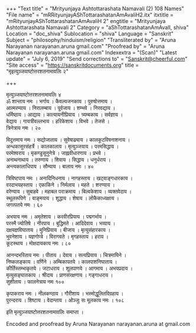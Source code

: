 +++
"Text title" = "Mrityunjaya Ashtottarashata Namavali (2) 108 Names"
"File name" = "mRRityunjayAShTottarashatanAmAvaliH2.itx"
itxtitle = "mRityunjayAShTottarashatanAmAvaliH 2"
engtitle = "Mrityunjaya Ashtottarashata Namavali 2"
Category = "aShTottarashatanAmAvalI, shiva"
Location = "doc_shiva"
Sublocation = "shiva"
Language = "Sanskrit"
Subject = "philosophy/hinduism/religion"
"Transliterated by" = "Aruna Narayanan narayanan.aruna gmail.com"
"Proofread by" = "Aruna Narayanan narayanan.aruna gmail.com"
Indexextra = "(Scan)"
"Latest update" = "July 6, 2019"
"Send corrections to" = "Sanskrit@cheerful.com"
"Site access" = "https://sanskritdocuments.org"
title = "मृइत्युञ्जयाष्टोत्तरशतनामावलिः २"

+++
  
 मृत्युञ्जयाष्टोत्तरशतनामावलिः ४   
ॐ शान्ताय नमः । भर्गाय । कैवल्यजनकाय । पुरुषोत्तमाय ।  
आत्मरम्याय । निरालम्बाय । पूर्वजाय । शम्भवे । निरवद्याय ।  
धर्मिष्ठाय । आद्याय । कात्यायनीप्रियाय । त्र्यम्बकाय । सर्वज्ञाय ।  
वेद्याय । गायत्रीवल्लभाय । हरिकेशाय । विभवे । तेजसे ।  
त्रिनेत्राय नमः । २०  
  
विदुत्तमाय नमः । सद्योजाताय । सुवेषाढ्याय । कालकूटविषनाशनाय ।  
अन्धकासुरसंहर्त्रे । कालकालाय । मृत्युञ्जयाय । परमसिद्धाय ।  
परमेश्वराय । मृकण्डुसूनुनेत्रे । जाह्नवीधारणाय । प्रभवे ।  
अनाथनाथाय । तरुणाय । शिवाय । सिद्धाय । धनुर्धराय ।  
अन्त्यकालाधिपाय । सौम्याय । बालाय नमः । ४०  
  
त्रिविष्टपाय नमः । अनादिनिधनाय । नागहस्ताय । खट्वाङ्गधारकाय ।  
वरदाभयहस्ताय । एकाकिने । निर्मलाय । महते । शरण्याय ।  
वरेण्याय । सुबाहवे । महाबल पराक्रमाय । बिल्वकेशाय । व्यक्तवेदाय ।  
स्थूलरूपिणे । वाङ्मयाय । शुद्धाय । शेषाय । लोकैकाध्यक्षाय ।  
जगत्पतये नमः । ६०  
  
अभयाय नमः । अमृतेशाय । करवीरप्रियाय । पद्मगर्भाय ।  
परस्मै ज्योतिषे । नीरपाय । बुद्धिमते । आदिदेवाय । भव्याय ।  
दक्षयज्ञविघाताय । मुनिप्रियाय । बीजाय । मृत्युसंहारकाय ।  
भुवनेशाय । यज्ञगोप्त्रे । विरागवते । मृगहस्ताय । हराय ।  
कूटस्थाय । मोक्षदायकाय नमः । ८०  
  
आनन्दभरिताय नमः । पीताय । देवाय । सत्यप्रियाय । चित्रमायिने ।  
निष्कलङ्काय । वर्णिने । अम्बिकापतये । कालपाशनिघाताय ।  
कीर्तिस्तम्भाकृतये । जटाधराय । शूलपाणये । आगमाय । अभयप्रदाय ।  
मृत्युसङ्घातकाय । श्रीदाय । प्राणसंरक्षणाय । गङ्गाधराय ।  
सुशीताय । फालनेत्राय नमः १००  
  
कृपाकराय नमः । नीलकण्ठाय । गौरीशाय । भस्मोद्धूलितविग्रहाय ।  
पुरन्दराय । शिष्टाय । वेदान्ताय । ओञ्जुः सः मूलकाय नमः । १०८  
  
इति मृत्युञ्जयाष्टोत्तरशतनामावलिः समाप्ता ।  
  
Encoded and proofread by Aruna Narayanan narayanan.aruna at gmail.com  
  
